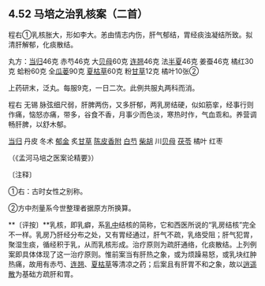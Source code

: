 ## 4.52 马培之治乳核案（二首）

程右①乳核胀大，形如李大。恙由情志内伤，肝气郁结，胃经痰浊凝结所致。拟清肝解郁，化痰散结。

丸方：[当归](https://www.gmzyjc.com/read/bc/bc17-0.3.3.0.0.md)46克 赤芍46克 大[贝母](https://www.gmzyjc.com/read/bc/bc16-0.2.3.0.0.md)60克 [连翘](https://www.gmzyjc.com/read/bc/bc03-0.4.2.0.0.md)46克 法[半夏](https://www.gmzyjc.com/read/bc/bc16-0.1.1.0.0.md)46克 姜蚕46克 橘红30克 蛤粉60克 全[瓜蒌](https://www.gmzyjc.com/read/bc/bc16-0.2.4.0.0.md)90克 [夏枯草](https://www.gmzyjc.com/read/bc/bc03-0.1.7.0.0.md)60克 粉[甘草](https://www.gmzyjc.com/read/bc/bc17-0.1.8.0.0.md)12克 橘叶10张②

上药研末，泛丸。每服9克，一日二次。此例共服丸两科而消。

程右 无锡 脉弦细尺弱，肝脾两伤，又多肝郁，两乳房结硬，似如筋挛，经事行则作痛，恼怒亦痛，带多，谷食不香，月事少而色淡，寒热时作，气血乖和。养营调畅肝脾，以舒木郁。

[当归](https://www.gmzyjc.com/read/bc/bc17-0.3.3.0.0.md) 丹皮 冬术 [郁金](https://www.gmzyjc.com/read/bc/bc12-0.0.3.0.0.md) 炙[甘草](https://www.gmzyjc.com/read/bc/bc17-0.1.8.0.0.md) [陈皮](https://www.gmzyjc.com/read/bc/bc11-0.0.1.0.0.md)[香附](https://www.gmzyjc.com/read/bc/bc11-0.0.4.0.0.md) [白芍](https://www.gmzyjc.com/read/bc/bc17-0.3.4.0.0.md) [柴胡](https://www.gmzyjc.com/read/bc/bc01-1.2.9.0.0.md) 川[贝母](https://www.gmzyjc.com/read/bc/bc16-0.2.3.0.0.md) [茯苓](https://www.gmzyjc.com/read/bc/bc05-0.0.1.0.0.md) 橘叶 红枣

（《孟河马培之医案论精要》）

〔注释〕

①右：古时女性之别称。

②方中剂量系今世整理者据原方所换算。

**〔评按〕**乳核，即乳癖，系[乳中](https://www.gmzyjc.com/read/zjs/zjs3.1.1-3-0.1.3.3.17.md)结核的简称，它和西医所说的“乳房结核”完全不一样。乳房乃肝经分布之处，又有胃经通过，肝气不疏，乳络受阻；肝气犯胃，聚湿生痰，循经积于乳，从而乳核形成。治疗原则为疏肝通络，化痰散结。上列例案即具体体现了这一治疗原则。惟前案当有肝热之象，或为烦躁易怒，或乳块红肿热痛，故用有赤芍、[连翘](https://www.gmzyjc.com/read/bc/bc03-0.4.2.0.0.md)、[夏枯草](https://www.gmzyjc.com/read/bc/bc03-0.1.7.0.0.md)等清凉之药；后案且有肝胃不和之象，故以[逍遥散](https://www.gmzyjc.com/read/fjx/fjx02-0.2.0.0.0.md)为基础方疏肝和胃。
